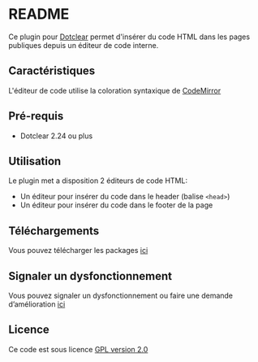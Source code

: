 # README #

Ce plugin pour [Dotclear](https://fr.dotclear.org/) permet d'insérer du code HTML dans les pages publiques depuis un éditeur de code interne.

## Caractéristiques ##

L'éditeur de code utilise la coloration syntaxique de [CodeMirror](https://codemirror.net/)

## Pré-requis ##

* Dotclear 2.24 ou plus

## Utilisation ##

Le plugin met a disposition 2 éditeurs de code HTML:

* Un éditeur pour insérer du code dans le header (balise `<head>`)
* Un éditeur pour insérer du code dans le footer de la page

## Téléchargements ##

Vous pouvez télécharger les packages [ici](https://github.com/Gvx-/dcScript/releases)

## Signaler un dysfonctionnement ##

Vous pouvez signaler un dysfonctionnement ou faire une demande d’amélioration [ici](https://github.com/Gvx-/dcScript/issues/new)

## Licence ##

Ce code est sous licence [GPL version 2.0](https://www.gnu.org/licenses/old-licenses/gpl-2.0.html)
